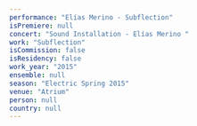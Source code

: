```yaml
---
performance: "Elías Merino - Subflection"
isPremiere: null
concert: "Sound Installation - Elías Merino "
work: "Subflection"
isCommission: false
isResidency: false
work_year: "2015"
ensemble: null
season: "Electric Spring 2015"
venue: "Atrium"
person: null
country: null
---
```



